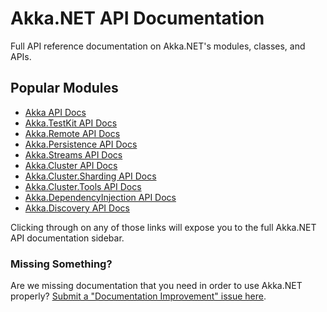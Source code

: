 # Akka.NET API Documentation

Full API reference documentation on Akka.NET's modules, classes, and APIs.

## Popular Modules

* [Akka API Docs](Akka.yml)
* [Akka.TestKit API Docs](Akka.TestKit.yml)
* [Akka.Remote API Docs](Akka.Remote.yml)
* [Akka.Persistence API Docs](Akka.Persistence.yml)
* [Akka.Streams API Docs](Akka.Streams.yml)
* [Akka.Cluster API Docs](Akka.Cluster.yml)
* [Akka.Cluster.Sharding API Docs](Akka.Cluster.Sharding.yml)
* [Akka.Cluster.Tools API Docs](Akka.Cluster.Tools.yml)
* [Akka.DependencyInjection API Docs](Akka.DependencyInjection.yml)
* [Akka.Discovery API Docs](Akka.Discovery.yml)


Clicking through on any of those links will expose you to the full Akka.NET API documentation sidebar.

### Missing Something?
Are we missing documentation that you need in order to use Akka.NET properly? [Submit a "Documentation Improvement" issue here](https://github.com/akkadotnet/akka.net/issues/new?assignees=&labels=docs&template=doc_improvement.md&title=).